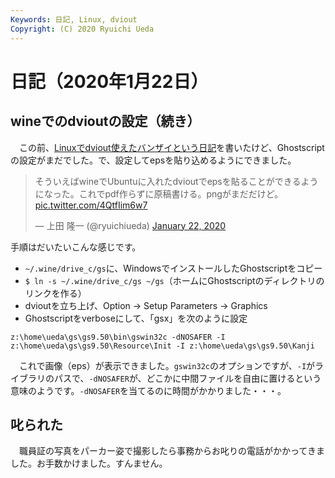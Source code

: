 ```yaml
---
Keywords: 日記, Linux, dviout
Copyright: (C) 2020 Ryuichi Ueda
---
```


# 日記（2020年1月22日） 

## wineでのdvioutの設定（続き）

　この前、[Linuxでdviout使えたバンザイという日記](/?post=20191107)を書いたけど、Ghostscriptの設定がまだでした。で、設定してepsを貼り込めるようにできました。

<blockquote class="twitter-tweet" data-partner="tweetdeck"><p lang="ja" dir="ltr">そういえばwineでUbuntuに入れたdvioutでepsを貼ることができるようになった。これでpdf作らずに原稿書ける。pngがまだだけど。 <a href="https://t.co/4QtfIim6w7">pic.twitter.com/4QtfIim6w7</a></p>&mdash; 上田 隆一 (@ryuichiueda) <a href="https://twitter.com/ryuichiueda/status/1219935823354679296?ref_src=twsrc%5Etfw">January 22, 2020</a></blockquote>
<script async src="https://platform.twitter.com/widgets.js" charset="utf-8"></script>


手順はだいたいこんな感じです。

* `~/.wine/drive_c/gs`に、WindowsでインストールしたGhostscriptをコピー
* `$ ln -s ~/.wine/drive_c/gs ~/gs`（ホームにGhostscriptのディレクトリのリンクを作る）
* dvioutを立ち上げ、Option -> Setup Parameters -> Graphics
* Ghostscriptをverboseにして、「gsx」を次のように設定

```
z:\home\ueda\gs\gs9.50\bin\gswin32c -dNOSAFER -I z:\home\ueda\gs\gs9.50\Resource\Init -I z:\home\ueda\gs\gs9.50\Kanji
```

　これで画像（eps）が表示できました。`gswin32c`のオプションですが、`-I`がライブラリのパスで、`-dNOSAFER`が、どこかに中間ファイルを自由に置けるという意味のようです。`-dNOSAFER`を当てるのに時間がかかりました・・・。


## 叱られた

　職員証の写真をパーカー姿で撮影したら事務からお叱りの電話がかかってきました。お手数かけました。すんません。


